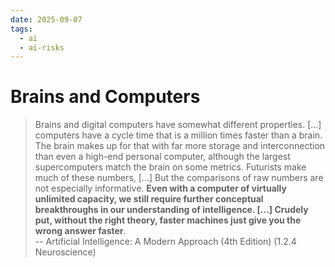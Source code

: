```yaml
---
date: 2025-09-07
tags:
  - ai
  - ai-risks
---
```


# Brains and Computers

> Brains and digital computers have somewhat different properties. [...] computers have a cycle time that is a million times faster than a brain. The brain makes up for that with far more storage and interconnection than even a high-end personal computer, although the largest supercomputers match the brain on some metrics. Futurists make much of these numbers, [...] But the comparisons of raw numbers are not especially informative. **Even with a computer of virtually unlimited capacity, we still require further conceptual breakthroughs in our understanding of intelligence. [...] Crudely put, without the right theory, faster machines just give you the wrong answer faster**.  
-- Artificial Intelligence: A Modern Approach (4th Edition) (1.2.4 Neuroscience)
